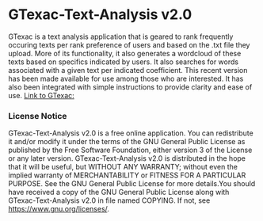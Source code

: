 # GTexac-Text-Analysis v2.0
GTexac is a text analysis application that is geared to rank frequently occuring texts per rank preference of users and based on the .txt file they upload. More of its functionality, it also generates a wordcloud of these texts based on specifics indicated by users. It also searches for words associated with a given text per indicated coefficient. This recent version has been made available for use among those who are interested. It has also been integrated with simple instructions to provide clarity and ease of use. 
[Link to GTexac:](https://pghilado.shinyapps.io/texting/)

### License Notice
GTexac-Text-Analysis v2.0 is a free online application. You can redistribute it and/or modify
it under the terms of the GNU General Public License as published by the Free Software Foundation, either version 3 of the License or any later version. GTexac-Text-Analysis v2.0 is distributed in the hope that it will be useful, but WITHOUT ANY WARRANTY; without even the implied warranty of MERCHANTABILITY or FITNESS FOR A PARTICULAR PURPOSE. See the GNU General Public License for more details.You should have received a copy of the GNU General Public License along with GTexac-Text-Analysis v2.0 in file named COPYING. If not, see <https://www.gnu.org/licenses/>.
